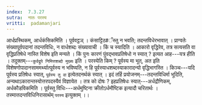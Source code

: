 ```yaml
---
index:  7.3.27
sutra:  नातः परस्य
vritti:  padamanjari
---
```


आर्धप्रस्थिकम्, आर्धकंसिकमिति । पूर्ववट्ठञ् । कंसाट्टिठ#ँस्तु न भवति; तदन्तविधेरभावात् । प्राग्वतेः संख्यापूर्वपदानां तदन्तविधिः, न वार्धशब्दः संख्यावाची ।
किं च स्यादिति । आकारो वृद्धिरेव, तत्र सत्यसति वा वृद्धिप्रतिषेधे नास्ति विशेष इति मन्यते । किं पुनः कारणं पुंवद्भावप्रतिषेधो न स्यात् ? इत्यत आह---यत्र हीति । तदुक्तम्---`कुर्वद्रूपे निमित्तशब्दो मुख्यः` इति ।
परस्येति किम् ? पूर्वस्य मा भूत्, अत इति विशेषणोपादानसाममर्थ्यात्पूर्वस्य न भविष्यति, न हि पूर्वस्याधशब्दस्याकारादन्यो वृद्धिभागस्ति । किञ्च---यदि पूर्वस्य प्रतिषेधः स्यात्, `पूर्वस्य तु वा` इत्येतदनर्थकं स्यात् । इदं तर्हि प्रयोजनम्---तदन्तविधिर्मा भूदिति, अन्यथाऽकारान्तस्योत्तरपदस्यैवं विज्ञायेत । तत्र को दोषः ? इहप्रतिषेधः स्यात्---अर्धद्रौणिकम्, अर्धकौडविकमिति । पूर्वस्तु विधिः---अर्धमुष्टिना क्रीतोऽर्धमौष्टिक इत्यादौ चरितार्थः । तस्मात्तदन्तविधिनिरासार्थम् `परस्य` इत्युक्तम् ।।
